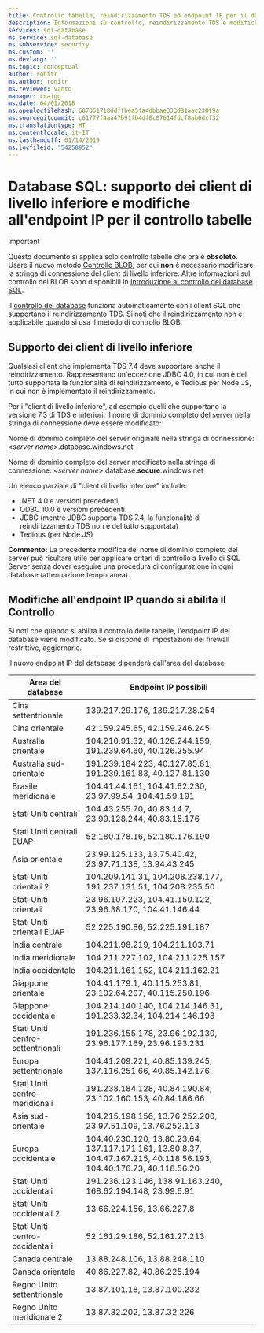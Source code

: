 ```yaml
---
title: Controllo tabelle, reindirizzamento TDS ed endpoint IP per il database SQL di Azure | Microsoft Docs
description: Informazioni su controllo, reindirizzamento TDS e modifiche apportate all'endpoint IP quando si implementa il controllo delle tabelle in un database SQL di Azure.
services: sql-database
ms.service: sql-database
ms.subservice: security
ms.custom: ''
ms.devlang: ''
ms.topic: conceptual
author: ronitr
ms.author: ronitr
ms.reviewer: vanto
manager: craigg
ms.date: 04/01/2018
ms.openlocfilehash: 607351718ddffbea5fa4dbbae333d81aac230f9a
ms.sourcegitcommit: c61777f4aa47b91fb4df0c07614fdcf8ab6dcf32
ms.translationtype: HT
ms.contentlocale: it-IT
ms.lasthandoff: 01/14/2019
ms.locfileid: "54258952"
---
```

# <a name="sql-database----downlevel-clients-support-and-ip-endpoint-changes-for-table-auditing"></a>Database SQL: supporto dei client di livello inferiore e modifiche all'endpoint IP per il controllo tabelle

> [!IMPORTANT]
> Questo documento si applica solo controllo tabelle che ora è **obsoleto**.<br>
> Usare il nuovo metodo [Controllo BLOB](sql-database-auditing.md), per cui **non** è necessario modificare la stringa di connessione del client di livello inferiore. Altre informazioni sul controllo dei BLOB sono disponibili in [Introduzione al controllo del database SQL](sql-database-auditing.md).

Il [controllo del database](sql-database-auditing.md) funziona automaticamente con i client SQL che supportano il reindirizzamento TDS. Si noti che il reindirizzamento non è applicabile quando si usa il metodo di controllo BLOB.

## <a id="subheading-1"></a>Supporto dei client di livello inferiore
Qualsiasi client che implementa TDS 7.4 deve supportare anche il reindirizzamento. Rappresentano un'eccezione JDBC 4.0, in cui non è del tutto supportata la funzionalità di reindirizzamento, e Tedious per Node.JS, in cui non è implementato il reindirizzamento.

Per i "client di livello inferiore", ad esempio quelli che supportano la versione 7.3 di TDS e inferiori, il nome di dominio completo del server nella stringa di connessione deve essere modificato:

Nome di dominio completo del server originale nella stringa di connessione: <*server name*>.database.windows.net

Nome di dominio completo del server modificato nella stringa di connessione: <*server name*>.database.**secure**.windows.net

Un elenco parziale di "client di livello inferiore" include:

* .NET 4.0 e versioni precedenti,
* ODBC 10.0 e versioni precedenti.
* JDBC (mentre JDBC supporta TDS 7.4, la funzionalità di reindirizzamento TDS non è del tutto supportata)
* Tedious (per Node.JS)

**Commento:** La precedente modifica del nome di dominio completo del server può risultare utile per applicare criteri di controllo a livello di SQL Server senza dover eseguire una procedura di configurazione in ogni database (attenuazione temporanea).

## <a id="subheading-2"></a>Modifiche all'endpoint IP quando si abilita il Controllo
Si noti che quando si abilita il controllo delle tabelle, l'endpoint IP del database viene modificato. Se si dispone di impostazioni del firewall restrittive, aggiornarle.

Il nuovo endpoint IP del database dipenderà dall'area del database:

| Area del database | Endpoint IP possibili |
| --- | --- |
| Cina settentrionale |139.217.29.176, 139.217.28.254 |
| Cina orientale |42.159.245.65, 42.159.246.245 |
| Australia orientale |104.210.91.32, 40.126.244.159, 191.239.64.60, 40.126.255.94 |
| Australia sud-orientale |191.239.184.223, 40.127.85.81, 191.239.161.83, 40.127.81.130 |
| Brasile meridionale |104.41.44.161, 104.41.62.230, 23.97.99.54, 104.41.59.191 |
| Stati Uniti centrali |104.43.255.70, 40.83.14.7, 23.99.128.244, 40.83.15.176 |
| Stati Uniti centrali EUAP |52.180.178.16, 52.180.176.190 |
| Asia orientale |23.99.125.133, 13.75.40.42, 23.97.71.138, 13.94.43.245 |
| Stati Uniti orientali 2 |104.209.141.31, 104.208.238.177, 191.237.131.51, 104.208.235.50 |
| Stati Uniti orientali |23.96.107.223, 104.41.150.122, 23.96.38.170, 104.41.146.44 |
| Stati Uniti orientali EUAP |52.225.190.86, 52.225.191.187 |
| India centrale |104.211.98.219, 104.211.103.71 |
| India meridionale |104.211.227.102, 104.211.225.157 |
| India occidentale |104.211.161.152, 104.211.162.21 |
| Giappone orientale |104.41.179.1, 40.115.253.81, 23.102.64.207, 40.115.250.196 |
| Giappone occidentale |104.214.140.140, 104.214.146.31, 191.233.32.34, 104.214.146.198 |
| Stati Uniti centro-settentrionali |191.236.155.178, 23.96.192.130, 23.96.177.169, 23.96.193.231 |
| Europa settentrionale |104.41.209.221, 40.85.139.245, 137.116.251.66, 40.85.142.176 |
| Stati Uniti centro-meridionali |191.238.184.128, 40.84.190.84, 23.102.160.153, 40.84.186.66 |
| Asia sud-orientale |104.215.198.156, 13.76.252.200, 23.97.51.109, 13.76.252.113 |
| Europa occidentale |104.40.230.120, 13.80.23.64, 137.117.171.161, 13.80.8.37, 104.47.167.215, 40.118.56.193, 104.40.176.73, 40.118.56.20 |
| Stati Uniti occidentali |191.236.123.146, 138.91.163.240, 168.62.194.148, 23.99.6.91 |
| Stati Uniti occidentali 2 |13.66.224.156, 13.66.227.8 |
| Stati Uniti centro-occidentali |52.161.29.186, 52.161.27.213 |
| Canada centrale |13.88.248.106, 13.88.248.110 |
| Canada orientale |40.86.227.82, 40.86.225.194 |
| Regno Unito settentrionale |13.87.101.18, 13.87.100.232 |
| Regno Unito meridionale 2 |13.87.32.202, 13.87.32.226 |
